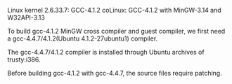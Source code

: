 Linux kernel 2.6.33.7: GCC-4.1.2
coLinux: GCC-4.1.2 with MinGW-3.14 and W32API-3.13

To build gcc-4.1.2 MinGW cross compiler and guest compiler, 
we first need a gcc-4.4.7/4.1.2(Ubuntu 4.1.2-27ubuntu1) compiler.

The gcc-4.4.7/4.1.2 compiler is installed through Ubuntu archives
of trusty:i386.

Before building gcc-4.1.2 with gcc-4.4.7, the source files require patching.
